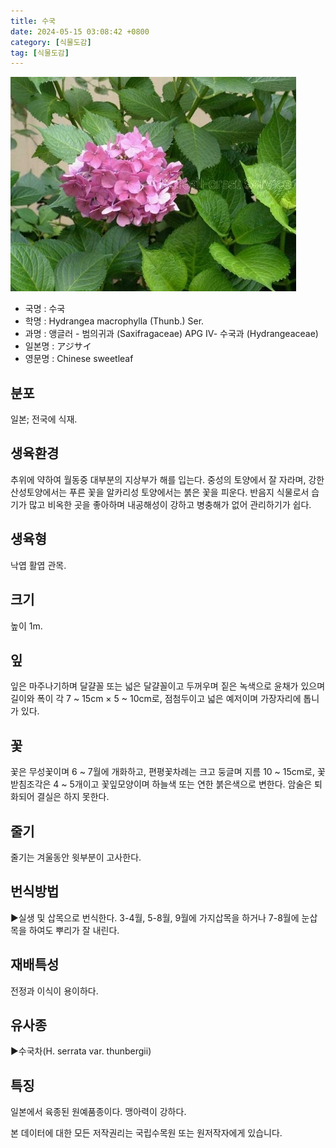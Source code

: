 ```yaml
---
title: 수국
date: 2024-05-15 03:08:42 +0800
category: [식물도감]
tag: [식물도감]
---
```




![수국](/assets/img/fileUpload/plants/basic/Saxifragaceae/Hydrangea/15573/1_th2.JPG)
- 국명 : 수국
- 학명 : Hydrangea macrophylla (Thunb.) Ser.
- 과명 : 앵글러 - 범의귀과 (Saxifragaceae) APG Ⅳ- 수국과 (Hydrangeaceae)
- 일본명 : アジサイ
- 영문명 : Chinese sweetleaf


## 분포
일본; 전국에 식재.
## 생육환경
추위에 약하여 월동중 대부분의 지상부가 해를 입는다. 중성의 토양에서 잘 자라며, 강한 산성토양에서는 푸른 꽃을 알카리성 토양에서는 붉은 꽃을 피운다. 반음지 식물로서 습기가 많고 비옥한 곳을 좋아하며 내공해성이 강하고 병충해가 없어 관리하기가 쉽다.
## 생육형
낙엽 활엽 관목.
## 크기
높이 1m.
## 잎
잎은 마주나기하며 달걀꼴 또는 넓은 달걀꼴이고 두꺼우며 짙은 녹색으로 윤채가 있으며 길이와 폭이 각 7 ~ 15cm × 5 ~ 10cm로, 점첨두이고 넓은 예저이며 가장자리에 톱니가 있다.
## 꽃
꽃은 무성꽃이며 6 ~ 7월에 개화하고,  편평꽃차례는 크고 둥글며 지름 10 ~ 15cm로, 꽃받침조각은 4 ~ 5개이고 꽃잎모양이며 하늘색 또는 연한 붉은색으로 변한다.  암술은 퇴화되어 결실은 하지 못한다.
## 줄기
줄기는 겨울동안 윗부분이 고사한다.
## 번식방법
▶실생 및 삽목으로 번식한다. 3-4월, 5-8월, 9월에 가지삽목을 하거나 7-8월에 눈삽목을 하여도 뿌리가 잘 내린다.
## 재배특성
전정과 이식이 용이하다.
## 유사종
▶수국차(H. serrata var. thunbergii)
## 특징
일본에서 육종된 원예품종이다. 맹아력이 강하다.






본 데이터에 대한 모든 저작권리는 국립수목원 또는 원저작자에게 있습니다.
